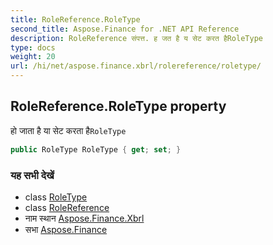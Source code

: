 ```yaml
---
title: RoleReference.RoleType
second_title: Aspose.Finance for .NET API Reference
description: RoleReference संपत्त. ह जत है य सेट करत हैRoleType
type: docs
weight: 20
url: /hi/net/aspose.finance.xbrl/rolereference/roletype/
---
```

## RoleReference.RoleType property

हो जाता है या सेट करता है`RoleType`

```csharp
public RoleType RoleType { get; set; }
```

### यह सभी देखें

* class [RoleType](../../roletype/)
* class [RoleReference](../)
* नाम स्थान [Aspose.Finance.Xbrl](../../rolereference/)
* सभा [Aspose.Finance](../../../)


